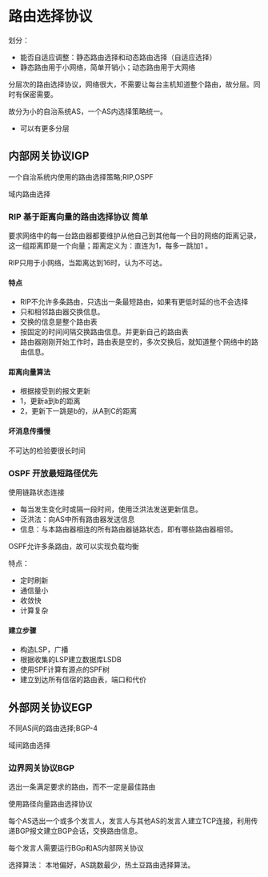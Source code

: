 # 路由选择协议

划分：

- 能否自适应调整：静态路由选择和动态路由选择（自适应选择）
- 静态路由用于小网络，简单开销小；动态路由用于大网络

分层次的路由选择协议，网络很大，不需要让每台主机知道整个路由，故分层。同时有保密需要。

故分为小的自治系统AS，一个AS内选择策略统一。

- 可以有更多分层

## 内部网关协议IGP

一个自治系统内使用的路由选择策略;RIP,OSPF

域内路由选择

### RIP 基于距离向量的路由选择协议 简单

要求网络中的每一台路由器都要维护从他自己到其他每一个目的网络的距离记录，这一组距离即是一个向量；距离定义为：直连为1，每多一跳加1 。

RIP只用于小网络，当距离达到16时，认为不可达。

#### 特点

- RIP不允许多条路由，只选出一条最短路由，如果有更低时延的也不会选择
- 只和相邻路由器交换信息。
- 交换的信息是整个路由表
- 按固定的时间间隔交换路由信息。并更新自己的路由表
- 路由器刚刚开始工作时，路由表是空的，多次交换后，就知道整个网络中的路由信息。

#### 距离向量算法

- 根据接受到的报文更新
- 1，更新a到b的距离
- 2，更新下一跳是b的，从A到C的距离

#### 坏消息传播慢

不可达的检验要很长时间

### OSPF 开放最短路径优先

使用链路状态连接

- 每当发生变化时或隔一段时间，使用泛洪法发送更新信息。
- 泛洪法：向AS中所有路由器发送信息
- 信息：与本路由器相连的所有路由器链路状态，即有哪些路由器相邻。



OSPF允许多条路由，故可以实现负载均衡

特点：

- 定时刷新
- 通信量小
- 收敛快
- 计算复杂




#### 建立步骤

- 构造LSP，广播
- 根据收集的LSP建立数据库LSDB
- 使用SPF计算有源点的SPF树
- 建立到达所有信宿的路由表，端口和代价




## 外部网关协议EGP

不同AS间的路由选择;BGP-4

域间路由选择

### 边界网关协议BGP 

选出一条满足要求的路由，而不一定是最佳路由

使用路径向量路由选择协议

每个AS选出一个或多个发言人，发言人与其他AS的发言人建立TCP连接，利用传递BGP报文建立BGP会话，交换路由信息。

每个发言人需要运行BGp和AS内部网关协议

选择算法： 本地偏好，AS跳数最少，热土豆路由选择算法。
